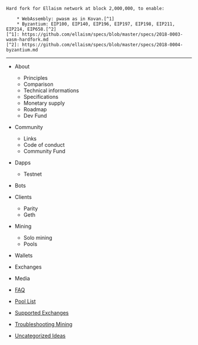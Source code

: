 <!-- TITLE: Home -->

```
Hard fork for Ellaism network at block 2,000,000, to enable:

    * WebAssembly: pwasm as in Kovan.[^1]
    * Byzantium: EIP100, EIP140, EIP196, EIP197, EIP198, EIP211, EIP214, EIP658.[^2]
[^1]: https://github.com/ellaism/specs/blob/master/specs/2018-0003-wasm-hardfork.md
[^2]: https://github.com/ellaism/specs/blob/master/specs/2018-0004-byzantium.md
```
---


- About
    - Principles
    - Comparison
    - Technical informations
    - Specifications
    - Monetary supply
    - Roadmap
    - Dev Fund
- Community
    - Links
    - Code of conduct
    - Community Fund
- Dapps
    - Testnet
- Bots
- Clients
    - Parity
    - Geth
- Mining
    - Solo mining
    - Pools
- Wallets
- Exchanges
- Media


- [FAQ](FAQ)
- [Pool List](Pool-List)
- [Supported Exchanges](Supported-Exchanges)
- [Troubleshooting Mining](Troubleshooting-Mining)
- [Uncategorized Ideas](Uncategorized-Ideas)